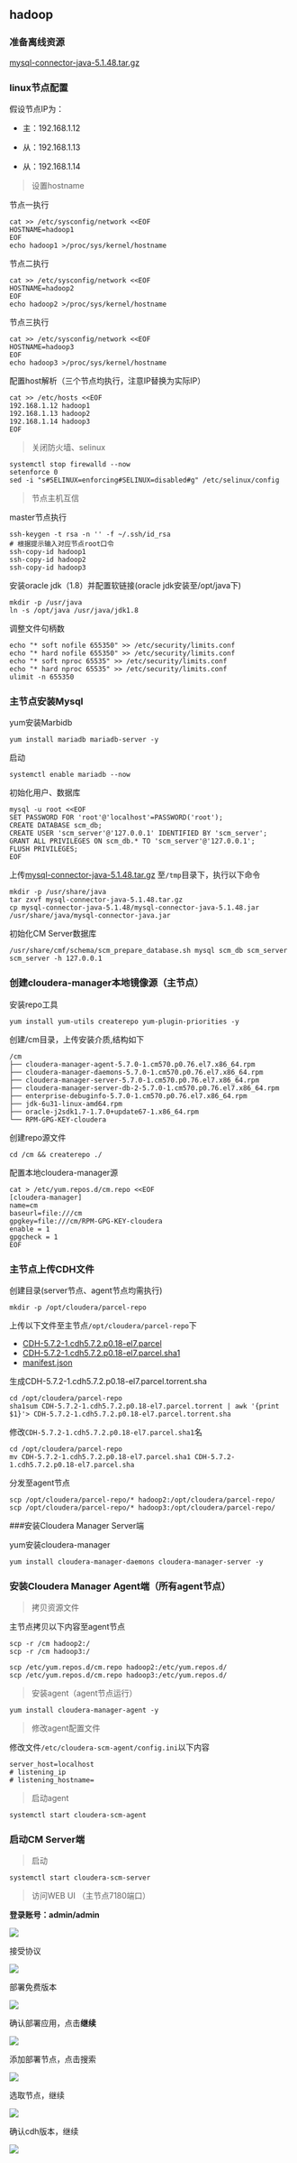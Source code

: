 ## hadoop

### 准备离线资源

[mysql-connector-java-5.1.48.tar.gz](https://downloads.mysql.com/archives/get/p/3/file/mysql-connector-java-5.1.48.tar.gz)

### linux节点配置

假设节点IP为：

- 主：192.168.1.12

- 从：192.168.1.13

- 从：192.168.1.14

> 设置hostname

节点一执行

    cat >> /etc/sysconfig/network <<EOF
    HOSTNAME=hadoop1
    EOF
    echo hadoop1 >/proc/sys/kernel/hostname
    
节点二执行
    
    cat >> /etc/sysconfig/network <<EOF
    HOSTNAME=hadoop2
    EOF
    echo hadoop2 >/proc/sys/kernel/hostname
    
节点三执行

    cat >> /etc/sysconfig/network <<EOF
    HOSTNAME=hadoop3
    EOF
    echo hadoop3 >/proc/sys/kernel/hostname
    
配置host解析（三个节点均执行，注意IP替换为实际IP）

    cat >> /etc/hosts <<EOF
    192.168.1.12 hadoop1
    192.168.1.13 hadoop2
    192.168.1.14 hadoop3
    EOF

> 关闭防火墙、selinux

    systemctl stop firewalld --now
    setenforce 0
    sed -i "s#SELINUX=enforcing#SELINUX=disabled#g" /etc/selinux/config

> 节点主机互信

master节点执行

    ssh-keygen -t rsa -n '' -f ~/.ssh/id_rsa
    # 根据提示输入对应节点root口令
    ssh-copy-id hadoop1
    ssh-copy-id hadoop2
    ssh-copy-id hadoop3
    
安装oracle jdk（1.8）并配置软链接(oracle jdk安装至/opt/java下)

    mkdir -p /usr/java
    ln -s /opt/java /usr/java/jdk1.8
    
 调整文件句柄数
 
    echo "* soft nofile 655350" >> /etc/security/limits.conf
    echo "* hard nofile 655350" >> /etc/security/limits.conf
    echo "* soft nproc 65535" >> /etc/security/limits.conf
    echo "* hard nproc 65535" >> /etc/security/limits.conf
    ulimit -n 655350


### 主节点安装Mysql

yum安装Marbidb

    yum install mariadb mariadb-server -y
    
启动

    systemctl enable mariadb --now
    
初始化用户、数据库

    mysql -u root <<EOF
    SET PASSWORD FOR 'root'@'localhost'=PASSWORD('root');
    CREATE DATABASE scm_db;
    CREATE USER 'scm_server'@'127.0.0.1' IDENTIFIED BY 'scm_server'; 
    GRANT ALL PRIVILEGES ON scm_db.* TO 'scm_server'@'127.0.0.1';
    FLUSH PRIVILEGES; 
    EOF
    
上传[mysql-connector-java-5.1.48.tar.gz](https://downloads.mysql.com/archives/get/p/3/file/mysql-connector-java-5.1.48.tar.gz)
至`/tmp`目录下，执行以下命令

    mkdir -p /usr/share/java
    tar zxvf mysql-connector-java-5.1.48.tar.gz
    cp mysql-connector-java-5.1.48/mysql-connector-java-5.1.48.jar /usr/share/java/mysql-connector-java.jar
    
初始化CM Server数据库

    /usr/share/cmf/schema/scm_prepare_database.sh mysql scm_db scm_server scm_server -h 127.0.0.1
    
### 创建cloudera-manager本地镜像源（主节点）

安装repo工具

    yum install yum-utils createrepo yum-plugin-priorities -y
    
创建/cm目录，上传安装介质,结构如下

    /cm
    ├── cloudera-manager-agent-5.7.0-1.cm570.p0.76.el7.x86_64.rpm
    ├── cloudera-manager-daemons-5.7.0-1.cm570.p0.76.el7.x86_64.rpm
    ├── cloudera-manager-server-5.7.0-1.cm570.p0.76.el7.x86_64.rpm
    ├── cloudera-manager-server-db-2-5.7.0-1.cm570.p0.76.el7.x86_64.rpm
    ├── enterprise-debuginfo-5.7.0-1.cm570.p0.76.el7.x86_64.rpm
    ├── jdk-6u31-linux-amd64.rpm
    ├── oracle-j2sdk1.7-1.7.0+update67-1.x86_64.rpm
    └── RPM-GPG-KEY-cloudera
    
创建repo源文件

    cd /cm && createrepo ./
    
配置本地cloudera-manager源

    cat > /etc/yum.repos.d/cm.repo <<EOF
    [cloudera-manager]
    name=cm
    baseurl=file:///cm
    gpgkey=file:///cm/RPM-GPG-KEY-cloudera
    enable = 1
    gpgcheck = 1
    EOF
    
### 主节点上传CDH文件

创建目录(server节点、agent节点均需执行)

    mkdir -p /opt/cloudera/parcel-repo
   
上传以下文件至主节点`/opt/cloudera/parcel-repo`下

- [CDH-5.7.2-1.cdh5.7.2.p0.18-el7.parcel]()
- [CDH-5.7.2-1.cdh5.7.2.p0.18-el7.parcel.sha1]()
- [manifest.json]()

生成CDH-5.7.2-1.cdh5.7.2.p0.18-el7.parcel.torrent.sha

    cd /opt/cloudera/parcel-repo
    sha1sum CDH-5.7.2-1.cdh5.7.2.p0.18-el7.parcel.torrent | awk '{print $1}'> CDH-5.7.2-1.cdh5.7.2.p0.18-el7.parcel.torrent.sha
    
修改`CDH-5.7.2-1.cdh5.7.2.p0.18-el7.parcel.sha1`名

    cd /opt/cloudera/parcel-repo
    mv CDH-5.7.2-1.cdh5.7.2.p0.18-el7.parcel.sha1 CDH-5.7.2-1.cdh5.7.2.p0.18-el7.parcel.sha
   
分发至agent节点

    scp /opt/cloudera/parcel-repo/* hadoop2:/opt/cloudera/parcel-repo/
    scp /opt/cloudera/parcel-repo/* hadoop3:/opt/cloudera/parcel-repo/

###安装Cloudera Manager Server端

yum安装cloudera-manager

    yum install cloudera-manager-daemons cloudera-manager-server -y
    
    
### 安装Cloudera Manager Agent端（所有agent节点）

> 拷贝资源文件

主节点拷贝以下内容至agent节点

    scp -r /cm hadoop2:/
    scp -r /cm hadoop3:/
    
    scp /etc/yum.repos.d/cm.repo hadoop2:/etc/yum.repos.d/
    scp /etc/yum.repos.d/cm.repo hadoop3:/etc/yum.repos.d/
    
> 安装agent（agent节点运行）

    yum install cloudera-manager-agent -y
    
> 修改agent配置文件

修改文件`/etc/cloudera-scm-agent/config.ini`以下内容

    server_host=localhost
    # listening_ip
    # listening_hostname=
 
> 启动agent

    systemctl start cloudera-scm-agent
    

### 启动CM Server端

> 启动

    systemctl start cloudera-scm-server
    
> 访问WEB UI （主节点7180端口）

**登录账号：admin/admin**

![](./images/cdh_login.jpg)    

接受协议

![](./images/cdh_accept.jpg) 

部署免费版本

![](./images/cdh_free_version.jpg) 

确认部署应用，点击**继续**

![](./images/cdh_entry_deploy_soft.jpg) 

添加部署节点，点击搜索

![](./images/cdh_input_hosts.jpg)

选取节点，继续

![](./images/cdh_choose_hosts.jpg)

确认cdh版本，继续

![](./images/cdh_entry_cdh_version.png)